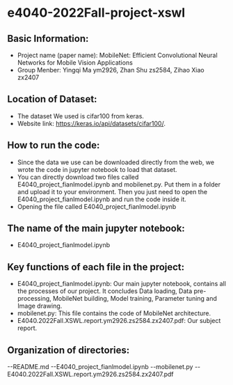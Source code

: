 # e4040-2022Fall-project-xswl

## Basic Information:
- Project name (paper name): MobileNet: Efficient Convolutional Neural Networks for Mobile Vision Applications
- Group Menber: Yingqi Ma ym2926, Zhan Shu zs2584, Zihao Xiao zx2407


## Location of Dataset:
  - The dataset We used is cifar100 from keras.
  - Website link: https://keras.io/api/datasets/cifar100/.
  
## How to run the code:
 - Since the data we use can be downloaded directly from the web, we wrote the code in jupyter notebook to load that dataset.
 - You can directly download two files called E4040_project_fianlmodel.ipynb and mobilenet.py. Put them in a folder and upload it to your environment. Then you just need to open the E4040_project_fianlmodel.ipynb and run the code inside it.
 - Opening the file called E4040_project_fianlmodel.ipynb


## The name of the main jupyter notebook:
- E4040_project_fianlmodel.ipynb

## Key functions of each file in the project:
- E4040_project_fianlmodel.ipynb: Our main jupyter notebook, contains all the processes of our project. It concludes Data loading, Data pre-processing, MobileNet building, Model training, Parameter tuning and Image drawing.
- mobilenet.py: This file contains the code of MobileNet architecture.
- E4040.2022Fall.XSWL.report.ym2926.zs2584.zx2407.pdf: Our subject report.

## Organization of directories:
--README.md
--E4040_project_fianlmodel.ipynb
--mobilenet.py
--E4040.2022Fall.XSWL.report.ym2926.zs2584.zx2407.pdf



